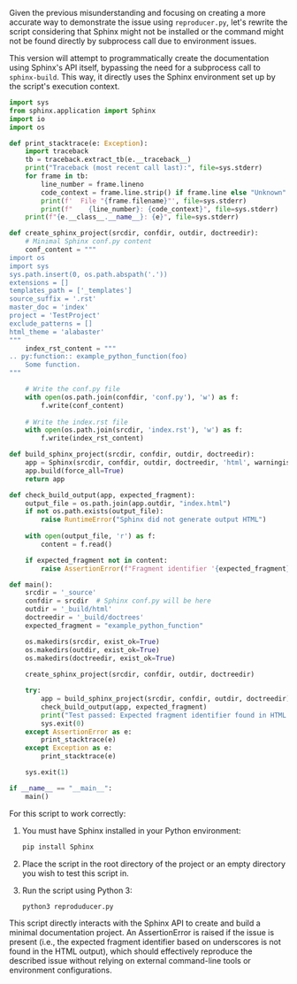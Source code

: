 Given the previous misunderstanding and focusing on creating a more accurate way to demonstrate the issue using `reproducer.py`, let's rewrite the script considering that Sphinx might not be installed or the command might not be found directly by subprocess call due to environment issues.

This version will attempt to programmatically create the documentation using Sphinx's API itself, bypassing the need for a subprocess call to `sphinx-build`. This way, it directly uses the Sphinx environment set up by the script's execution context.

```python
import sys
from sphinx.application import Sphinx
import io
import os

def print_stacktrace(e: Exception):
    import traceback
    tb = traceback.extract_tb(e.__traceback__)
    print("Traceback (most recent call last):", file=sys.stderr)
    for frame in tb:
        line_number = frame.lineno
        code_context = frame.line.strip() if frame.line else "Unknown"
        print(f'  File "{frame.filename}"', file=sys.stderr)
        print(f"    {line_number}: {code_context}", file=sys.stderr)
    print(f"{e.__class__.__name__}: {e}", file=sys.stderr)

def create_sphinx_project(srcdir, confdir, outdir, doctreedir):
    # Minimal Sphinx conf.py content
    conf_content = """
import os
import sys
sys.path.insert(0, os.path.abspath('.'))
extensions = []
templates_path = ['_templates']
source_suffix = '.rst'
master_doc = 'index'
project = 'TestProject'
exclude_patterns = []
html_theme = 'alabaster'
"""
    index_rst_content = """
.. py:function:: example_python_function(foo)
    Some function.
"""

    # Write the conf.py file
    with open(os.path.join(confdir, 'conf.py'), 'w') as f:
        f.write(conf_content)
    
    # Write the index.rst file
    with open(os.path.join(srcdir, 'index.rst'), 'w') as f:
        f.write(index_rst_content)

def build_sphinx_project(srcdir, confdir, outdir, doctreedir):
    app = Sphinx(srcdir, confdir, outdir, doctreedir, 'html', warningiserror=True)
    app.build(force_all=True)
    return app

def check_build_output(app, expected_fragment):
    output_file = os.path.join(app.outdir, "index.html")
    if not os.path.exists(output_file):
        raise RuntimeError("Sphinx did not generate output HTML")
    
    with open(output_file, 'r') as f:
        content = f.read()

    if expected_fragment not in content:
        raise AssertionError(f"Fragment identifier '{expected_fragment}' not found in HTML output")

def main():
    srcdir = '_source'
    confdir = srcdir  # Sphinx conf.py will be here
    outdir = '_build/html'
    doctreedir = '_build/doctrees'
    expected_fragment = "example_python_function"

    os.makedirs(srcdir, exist_ok=True)
    os.makedirs(outdir, exist_ok=True)
    os.makedirs(doctreedir, exist_ok=True)
    
    create_sphinx_project(srcdir, confdir, outdir, doctreedir)

    try:
        app = build_sphinx_project(srcdir, confdir, outdir, doctreedir)
        check_build_output(app, expected_fragment)
        print("Test passed: Expected fragment identifier found in HTML output.")
        sys.exit(0)
    except AssertionError as e:
        print_stacktrace(e)
    except Exception as e:
        print_stacktrace(e)

    sys.exit(1)

if __name__ == "__main__":
    main()
```

For this script to work correctly:

1. You must have Sphinx installed in your Python environment:
   
   ```sh
   pip install Sphinx
   ```

2. Place the script in the root directory of the project or an empty directory you wish to test this script in.
3. Run the script using Python 3:
   
   ```sh
   python3 reproduducer.py
   ```

This script directly interacts with the Sphinx API to create and build a minimal documentation project. An AssertionError is raised if the issue is present (i.e., the expected fragment identifier based on underscores is not found in the HTML output), which should effectively reproduce the described issue without relying on external command-line tools or environment configurations.